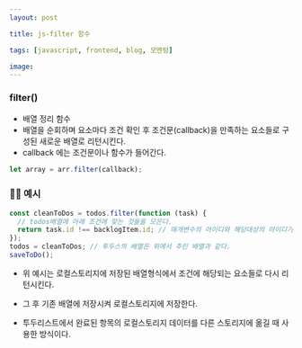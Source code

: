 ```yaml
---
layout: post

title: js-filter 함수

tags: [javascript, frontend, blog, 모멘텀]

image:
---
```


### filter()

- 배열 정리 함수
- 배열을 순회하며 요소마다 조건 확인 후 조건문(callback)을 만족하는 요소들로 구성된 새로운 배열로 리턴시킨다.
- callback 에는 조건문이나 함수가 들어간다.

```javascript
let array = arr.filter(callback);
```

### ✍🏻 예시

```javascript
const cleanToDos = todos.filter(function (task) {
  // todos배열에 아래 조건에 맞는 것들을 모은다.
  return task.id !== backlogItem.id; // 매개변수의 아이디와 해당대상의 아이디가 다른 것들만 추리고 갖고 있는다.
});
todos = cleanToDos; // 투두스의 배열은 위에서 추린 배열과 같다.
saveToDo();
```

- 위 예시는 로컬스토리지에 저장된 배열형식에서 조건에 해당되는 요소들로 다시 리턴시킨다.
- 그 후 기존 배열에 저장시켜 로컬스토리지에 저장한다.

- 투두리스트에서 완료된 항목의 로컬스토리지 데이터를 다른 스토리지에 옮길 때 사용한 방식이다.
